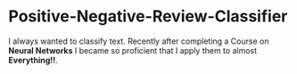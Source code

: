# Positive-Negative-Review-Classifier
I always wanted to classify text. Recently after completing a Course on **Neural Networks** I became so proficient that I apply them to almost **Everything!!**.
